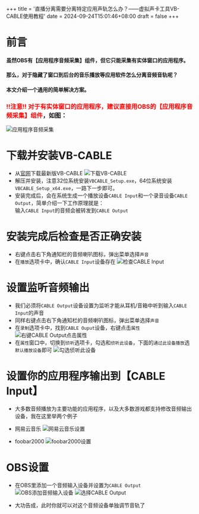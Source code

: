 +++
title = '直播分离需要分离特定应用声轨怎么办？——虚拟声卡工具VB-CABLE使用教程'
date = 2024-09-24T15:01:46+08:00
draft = false
+++
# 前言
#### 虽然OBS有【应用程序音频采集】组件，但它只能采集有实体窗口的应用程序。
#### 那么，对于隐藏了窗口到后台的音乐播放等应用软件怎么分离音频音轨呢？
#### 本文介绍一个通用的简单解决方案。
<!--more-->
### <span style="color:red">!!注意!! 对于有实体窗口的应用程序，建议直接用OBS的【应用程序音频采集】组件</span>，如图：
![应用程序音频采集](images/0000.png)

# 下载并安装VB-CABLE
* 从[官网](https://vb-audio.com/Cable/index.htm)下载最新版VB-CABLE
![下载VB-CABLE](images/0001.png)
* 解压并安装，注意32位系统安装`VBCABLE_Setup.exe`，64位系统安装`VBCABLE_Setup_x64.exe`，一路下一步即可。
* 安装完成后，会在系统生成一个播放设备`CABLE Input`和一个录音设备`CABLE Output`，简单介绍一下工作原理就是：  
   输入`CABLE Input`的音频会被转发到`CABLE Output`

# 安装完成后检查是否正确安装
* 右键点击右下角通知栏的音频喇叭图标，弹出菜单选择`声音`
* 在`播放`选项卡中，确认`CABLE Input`设备存在
![检查CABLE Input](images/0002.png)

# 设置监听音频输出
* 我们必须将`CABLE Output`设备设置为监听才能从耳机/音箱中听到输入`CABLE Input`的声音
* 同样右键点击右下角通知栏的音频喇叭图标，弹出菜单选择`声音`
* 在`录制`选项卡中，找到`CABLE Ouput`设备，右键点击`属性`
![右键CABLE Output点击属性](images/0003.png)
* 在`属性`窗口中，切换到`侦听`选项卡，勾选和`侦听此设备`，下面的`通过此设备播放`选`默认播放设备`即可
![勾选侦听此设备](images/0004.png)

# 设置你的应用程序输出到【CABLE Input】
* 大多数音频播放为主要功能的应用程序，以及大多数游戏都支持修改音频输出设备，我在这里举两个例子

* 网易云音乐
![网易云音乐设置](images/0005.png)

* foobar2000
![foobar2000设置](images/0006.png)

# OBS设置
* 在OBS里添加一个音频输入设备并设置为`CABLE Output`
![OBS添加音频输入设备](images/0007.png)
![选择CABLE Output](images/0008.png)

* 大功告成，此时你就可以对这个音频设备单独调节音轨了
